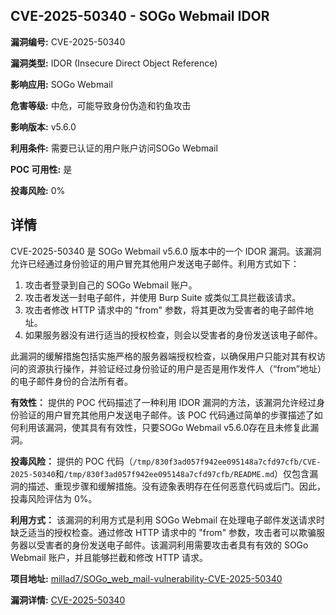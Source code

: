 ## CVE-2025-50340 - SOGo Webmail IDOR

**漏洞编号:** CVE-2025-50340

**漏洞类型:** IDOR (Insecure Direct Object Reference)

**影响应用:** SOGo Webmail

**危害等级:** 中危，可能导致身份伪造和钓鱼攻击

**影响版本:** v5.6.0

**利用条件:** 需要已认证的用户账户访问SOGo Webmail

**POC 可用性:** 是

**投毒风险:** 0%

## 详情

CVE-2025-50340 是 SOGo Webmail v5.6.0 版本中的一个 IDOR 漏洞。该漏洞允许已经通过身份验证的用户冒充其他用户发送电子邮件。利用方式如下：

1.  攻击者登录到自己的 SOGo Webmail 账户。
2.  攻击者发送一封电子邮件，并使用 Burp Suite 或类似工具拦截该请求。
3.  攻击者修改 HTTP 请求中的 "from" 参数，将其更改为受害者的电子邮件地址。
4.  如果服务器没有进行适当的授权检查，则会以受害者的身份发送该电子邮件。

此漏洞的缓解措施包括实施严格的服务器端授权检查，以确保用户只能对其有权访问的资源执行操作，并验证经过身份验证的用户是否是用作发件人（“from”地址）的电子邮件身份的合法所有者。

**有效性：**
提供的 POC 代码描述了一种利用 IDOR 漏洞的方法，该漏洞允许经过身份验证的用户冒充其他用户发送电子邮件。该 POC 代码通过简单的步骤描述了如何利用该漏洞，使其具有有效性，只要SOGo Webmail v5.6.0存在且未修复此漏洞。

**投毒风险：**
提供的 POC 代码（`/tmp/830f3ad057f942ee095148a7cfd97cfb/CVE-2025-50340`和`/tmp/830f3ad057f942ee095148a7cfd97cfb/README.md`）仅包含漏洞的描述、重现步骤和缓解措施。没有迹象表明存在任何恶意代码或后门。因此，投毒风险评估为 0%。

**利用方式：**
该漏洞的利用方式是利用 SOGo Webmail 在处理电子邮件发送请求时缺乏适当的授权检查。通过修改 HTTP 请求中的 "from" 参数，攻击者可以欺骗服务器以受害者的身份发送电子邮件。该漏洞利用需要攻击者具有有效的 SOGo Webmail 账户，并且能够拦截和修改 HTTP 请求。

**项目地址:** [millad7/SOGo_web_mail-vulnerability-CVE-2025-50340](https://github.com/millad7/SOGo_web_mail-vulnerability-CVE-2025-50340)

**漏洞详情:** [CVE-2025-50340](https://nvd.nist.gov/vuln/detail/CVE-2025-50340)